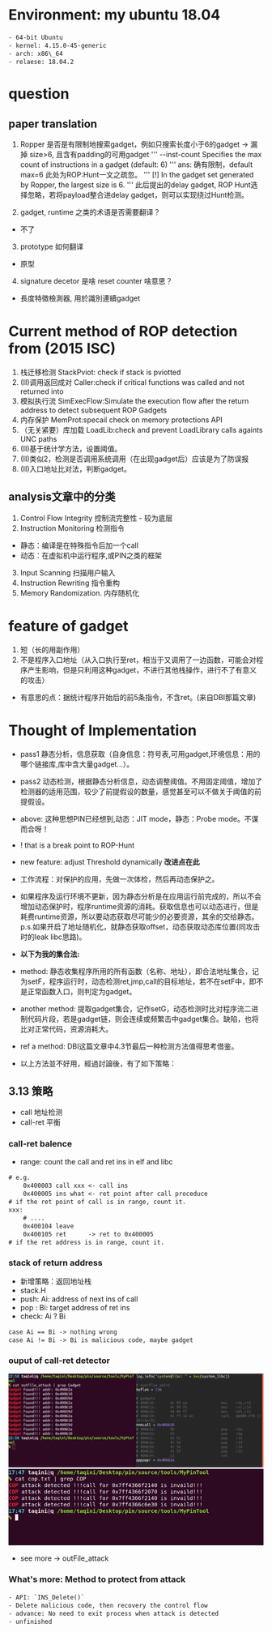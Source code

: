 # Environment: my ubuntu 18.04
	- 64-bit Ubuntu
	- kernel: 4.15.0-45-generic
    - arch: x86\_64
	- relaese: 18.04.2

# question
## paper translation
 1. Ropper 是否是有限制地搜索gadget，例如只搜索长度小于6的gadget
 -> 漏掉 size>6, 且含有padding的可用gadget
'''
  --inst-count <n bytes>
                        Specifies the max count of instructions in a gadget
                        (default: 6)
'''
 ans: 确有限制，default max=6
 此处为ROP:Hunt一文之疏忽。
'''
  [!] In the gadget set generated by Ropper, the largest size is 6.
'''
 此后提出的delay gadget, ROP Hunt选择忽略，若将payload整合进delay gadget，则可以实现绕过Hunt检测。

 2. gadget, runtime 之类的术语是否需要翻译？
  - 不了
 3. prototype 如何翻译
  - 原型
 4. signature decetor 是啥 reset counter 啥意思？
  - 長度特徵檢測器, 用於識別連續gadget

# Current method of ROP detection from (2015 ISC)
 1. 栈迁移检测 StackPviot: check if stack is pviotted 
 2. (II)调用返回成对 Caller:check if critical functions was called and not returned into 
 3. 模拟执行流 SimExecFlow:Simulate the execution flow after the return address to detect subsequent ROP Gadgets
 4. 内存保护 MemProt:specail check on memory protections API
 5. （无关紧要）库加载 LoadLib:check and prevent LoadLibrary calls againts UNC paths
 6. (II)基于统计学方法，设置阈值。
 7. (II)类似2，检测是否调用系统调用（在出现gadget后）应该是为了防误报
 8. (II)入口地址比对法，判断gadget。
## analysis文章中的分类
 1. Control Flow Integrity 控制流完整性 - 较为底层
 2. Instruction Monitoring 检测指令 
  - 静态：编译是在特殊指令后加一个call 
  - 动态：在虚拟机中运行程序,或PIN之类的框架
 3. Input Scanning         扫描用户输入
 4. Instruction Rewriting  指令重构
 5. Memory Randomization.  内存随机化

# feature of gadget
 1. 短（长的用副作用）
 2. 不是程序入口地址（从入口执行至ret，相当于又调用了一边函数，可能会对程序产生影响，但是只利用这种gadget，不进行其他栈操作，进行不了有意义的攻击）
 - 有意思的点：据统计程序开始后的前5条指令，不含ret。(来自DBI那篇文章)

# Thought of Implementation 
 - pass1 静态分析，信息获取（自身信息：符号表,可用gadget,环境信息：用的哪个链接库,库中含大量gadget...）。
 - pass2 动态检测，根据静态分析信息，动态调整阈值。不用固定阈值，增加了检测器的适用范围，较少了前提假设的数量，感觉甚至可以不做关于阈值的前提假设。
 - above: 这种思想PIN已经想到,动态：JIT mode，静态：Probe mode。不谋而合呀！

 - ! that is a break point to ROP-Hunt
 - new feature: adjust Threshold dynamically __改进点在此__
 - 工作流程：对保护的应用，先做一次体检，然后再动态保护之。
 - 如果程序及运行环境不更新，因为静态分析是在应用运行前完成的，所以不会增加动态保护时，程序runtime资源的消耗。获取信息也可以动态进行，但是耗费runtime资源，所以要动态获取尽可能少的必要资源，其余的交给静态。p.s.如果开启了地址随机化，就静态获取offset，动态获取动态库位置(同攻击时的leak libc思路)。

 - __以下为我的集合法:__
 - method: 静态收集程序所用的所有函数（名称、地址），即合法地址集合，记为setF，程序运行时，动态检测ret,jmp,call的目标地址，若不在setF中，即不是正常函数入口，则判定为gadget。

 - another method: 提取gadget集合，记作setG，动态检测时比对程序流二进制代码片段，若是gadget链，则会连续或频繁击中gadget集合。缺陷，也将比对正常代码，资源消耗大。
 - ref a method: DBI这篇文章中4.3节最后一种检测方法值得思考借鉴。

 - 以上方法並不好用，經過討論後，有了如下策略：

## 3.13 策略
 - call 地址检测
 - call-ret 平衡

### call-ret balence
 - range: count the call and ret ins in elf and libc
```
# e.g.
	0x400003 call xxx <- call ins
	0x400005 ins what <- ret point after call proceduce
# if the ret point of call is in range, count it.
xxx:
	# ....
	0x400104 leave
	0x400105 ret      -> ret to 0x400005
# if the ret address is in range, count it.
```
### stack of return address 
 - 新增策略：返回地址栈
 - stack.H
 - push: Ai: address of next ins of call 
 - pop : Bi: target address of ret ins
 - check: Ai ? Bi
 ```
 case Ai == Bi -> nothing wrong
 case Ai != Bi -> Bi is malicious code, maybe gadget
 ```

### ouput of call-ret detector
![output](./detector_1.png)
![output](./detector_2_cop.png)
 - see more -> outFile_attack 

### What's more: Method to protect from attack
	- API: `INS_Delete()`
	- Delete malicious code, then recovery the control flow
	- advance: No need to exit process when attack is detected
	- unfinished

